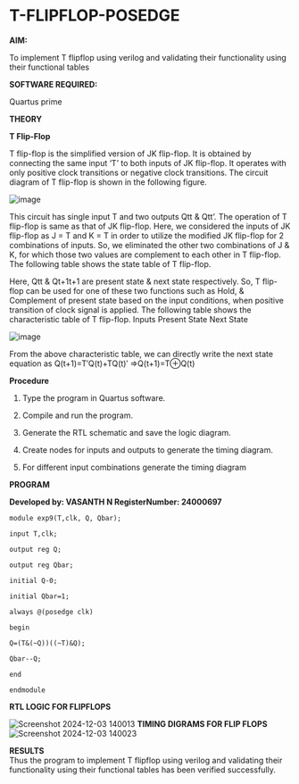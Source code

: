 # T-FLIPFLOP-POSEDGE

**AIM:**

To implement  T flipflop using verilog and validating their functionality using their functional tables

**SOFTWARE REQUIRED:**

Quartus prime

**THEORY**

**T Flip-Flop**

T flip-flop is the simplified version of JK flip-flop. It is obtained by connecting the same input ‘T’ to both inputs of JK flip-flop. It operates with only positive clock transitions or negative clock transitions. The circuit diagram of T flip-flop is shown in the following figure.

![image](https://github.com/naavaneetha/T-FLIPFLOP-POSEDGE/assets/154305477/458a68fe-2d08-4a9d-ac4f-7ae0480ce0bd)

 
This circuit has single input T and two outputs Qtt & Qtt’. The operation of T flip-flop is same as that of JK flip-flop. Here, we considered the inputs of JK flip-flop as J = T and K = T in order to utilize the modified JK flip-flop for 2 combinations of inputs. So, we eliminated the other two combinations of J & K, for which those two values are complement to each other in T flip-flop. The following table shows the state table of T flip-flop.

Here, Qtt & Qt+1t+1 are present state & next state respectively. So, T flip-flop can be used for one of these two functions such as Hold, & Complement of present state based on the input conditions, when positive transition of clock signal is applied. The following table shows the characteristic table of T flip-flop. Inputs Present State Next State

![image](https://github.com/naavaneetha/T-FLIPFLOP-POSEDGE/assets/154305477/cdd7fb32-539f-4b66-bb8d-f305a153c886)

 
From the above characteristic table, we can directly write the next state equation as Q(t+1)=T′Q(t)+TQ(t)′ ⇒Q(t+1)=T⊕Q(t)

**Procedure**
1. Type the program in Quartus software.

2. Compile and run the program.

3. Generate the RTL schematic and save the logic diagram.

4. Create nodes for inputs and outputs to generate the timing diagram.

5. For different input combinations generate the timing diagram

**PROGRAM**

**Developed by: VASANTH N RegisterNumber: 24000697**

    module exp9(T,clk, Q, Qbar);
    
    input T,clk;
    
    output reg Q;
    
    output reg Qbar;
    
    initial Q-0;
    
    initial Qbar=1;
    
    always @(posedge clk)
    
    begin
    
    Q=(T&(~Q))((~T)&Q);
    
    Qbar--Q;
    
    end
    
    endmodule
    
**RTL LOGIC FOR FLIPFLOPS**

![Screenshot 2024-12-03 140013](https://github.com/user-attachments/assets/65cce7c6-9aa4-46c8-8034-56622638b7ab)
**TIMING DIGRAMS FOR FLIP FLOPS**
![Screenshot 2024-12-03 140023](https://github.com/user-attachments/assets/853c20a6-0a06-4f0d-bc4c-25a11806e267)

**RESULTS**   
Thus the program to implement T flipflop  using verilog and validating their functionality using their functional tables has been verified successfully.
